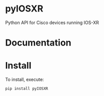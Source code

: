 pyIOSXR
=====

Python API for Cisco devices running IOS-XR

Documentation
=============


Install
=======

To install, execute:

``
   pip install pyIOSXR
``
